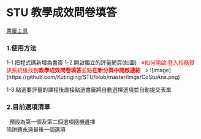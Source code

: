 # STU 教學成效問卷填答
[書籤工具](https://github.com/Kutinging/STU/blob/master/%E6%95%99%E5%AD%B8%E6%88%90%E6%95%88%E5%95%8F%E5%8D%B7%E5%A1%AB%E7%AD%94/JavaScript.txt "前往複製")
<h3>1.使用方法</h3>
1-1.把程式碼新增為書簽  
1-2.開啟獨立的評量網頁(如圖)  
<font color="red">※如何開啟:登入校務資訊系統後找到<strong>教學成效問卷填答</strong>並點<strong>在新分頁中開啟連結</strong></font>  
> ![image](https://github.com/Kutinging/STU/blob/master/imgs/CoStuAns.png)  <br/>

1-3.點選要評量的課程後直接點選書籤將自動選擇選項並自動提交表單  
<h3>2.目前選項清單</h3>  
預設為第一個及第二個選項隨機選擇<br/>
陷阱題永遠最後一個選項
